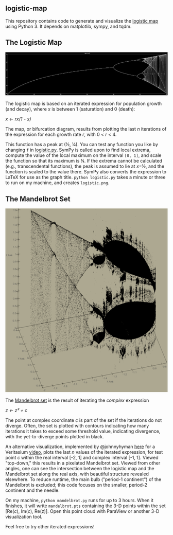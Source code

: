 ## logistic-map

This repository contains code to generate and visualize the [logistic
map](https://en.wikipedia.org/wiki/Logistic_map) using Python 3. It
depends on matplotlib, sympy, and tqdm.

## The Logistic Map

![The Logistic Map](thumbnail.png)

The logistic map is based on an iterated expression for population
growth (and decay), where *x* is between 1 (saturation) and 0 (death):

*x ← rx(1 - x)*

The map, or bifurcation diagram, results from plotting the last *n*
iterations of the expression for each growth rate *r*, with 0 < *r* < 4.

This function has a peak at (½, ¼). You can test any function you like
by changing `f` in [logistic.py](logistic.py). SymPy is called upon to
find local extrema, compute the value of the local maximum on the
interval `[0, 1]`, and scale the function so that its maximum is ¼. If
the extrema cannot be calculated (e.g., transcendental functions), the
peak is assumed to lie at *x*=½, and the function is scaled to the value
there. SymPy also converts the expression to LaTeX for use as the graph
title. `python logistic.py` takes a minute or three to run on my
machine, and creates `logistic.png`.

## The Mandelbrot Set

![The Mandelbrot Set](mandelbrot-thumbnail.png)

The [Mandelbrot set](https://en.wikipedia.org/wiki/Mandelbrot_set) is
the result of iterating the *complex* expression

*z ← z² + c*

The point at complex coordinate *c* is part of the set if the iterations
do not diverge. Often, the set is plotted with contours indicating how
many iterations it takes to exceed some threshold value, indicating
divergence, with the yet-to-diverge points plotted in black.

An alternative visualization, implemented by @johnnyhyman
[here](https://github.com/jonnyhyman/Chaos) for a Veritasium
[video](https://youtu.be/ovJcsL7vyrk), plots the last *n* values of the
iterated expression, for test point *c* within the real interval [-2, 1]
and complex interval [-1, 1]. Viewed "top-down," this results in a
pixelated Mandelbrot set. Viewed from other angles, one can see the
intersection between the logistic map and the Mandelbrot set along the
real axis, with beautiful structure revealed elsewhere. To reduce
runtime, the main bulb ("period-1 continent") of the Mandelbrot is
excluded; this code focuses on the smaller, period-2 continent and the
needle.

On my machine, `python mandelbrot.py` runs for up to 3 hours. When it
finishes, it will write `mandelbrot.pts` containing the 3-D points
within the set [Re(*c*), Im(*c*), Re(*z*)]. Open this point cloud with
ParaView or another 3-D visualization tool.

Feel free to try other iterated expressions!
